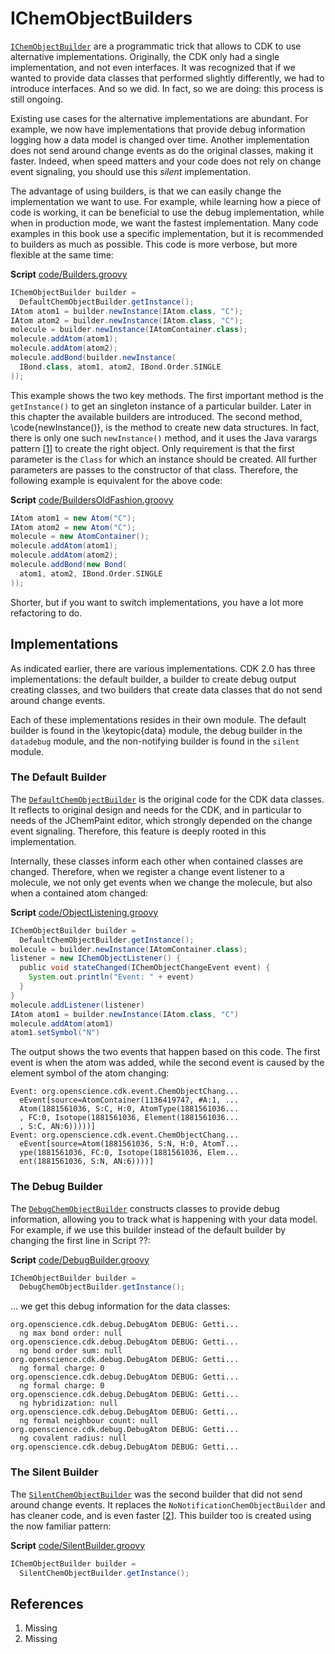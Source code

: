<a name="sec:builders"></a>
# IChemObjectBuilders

[`IChemObjectBuilder`](http://cdk.github.io/cdk/latest/docs/api/org/openscience/cdk/interfaces/IChemObjectBuilder.html) are a programmatic trick that allows to CDK
to use alternative implementations. Originally, the CDK only had a
single implementation, and not even interfaces. It was recognized that
if we wanted to provide data classes that performed slightly
differently, we had to introduce interfaces. And so we did. In fact, so
we are doing: this process is still ongoing.

Existing use cases for the alternative implementations are abundant.
For example, we now have implementations that provide debug information
logging how a data model is changed over time. Another implementation
does not send around change events as do the original classes, making
it faster. Indeed, when speed matters and your code does not
rely on change event signaling, you should use this *silent*
implementation.

The advantage of using builders, is that we can easily change the
implementation we want to use. For example, while learning how a piece
of code is working, it can be beneficial to use the debug implementation,
while when in production mode, we want the fastest implementation.
Many code examples in this book use a specific implementation, but it
is recommended to builders as much as possible. This code is more verbose,
but more flexible at the same time:

**Script** [code/Builders.groovy](code/Builders.code.md)
```groovy
IChemObjectBuilder builder =
  DefaultChemObjectBuilder.getInstance();
IAtom atom1 = builder.newInstance(IAtom.class, "C");
IAtom atom2 = builder.newInstance(IAtom.class, "C");
molecule = builder.newInstance(IAtomContainer.class);
molecule.addAtom(atom1);
molecule.addAtom(atom2);
molecule.addBond(builder.newInstance(
  IBond.class, atom1, atom2, IBond.Order.SINGLE
));
```

This example shows the two key methods. The first important method is
the `getInstance()` to get an singleton instance of a particular builder.
Later in this chapter the available builders are introduced. The second
method, \code{newInstance()}, is the method to create new data structures.
In fact, there is only one such `newInstance()` method, and it uses
the Java varargs pattern [<a href="#citeref1">1</a>] to create the right object. Only requirement
is that the first parameter is the `Class` for which an instance
should be created. All further parameters are passes to the constructor
of that class. Therefore, the following example is equivalent for the
above code:

**Script** [code/BuildersOldFashion.groovy](code/BuildersOldFashion.code.md)
```groovy
IAtom atom1 = new Atom("C");
IAtom atom2 = new Atom("C");
molecule = new AtomContainer();
molecule.addAtom(atom1);
molecule.addAtom(atom2);
molecule.addBond(new Bond(
  atom1, atom2, IBond.Order.SINGLE
));
```

Shorter, but if you want to switch implementations, you have a lot more
refactoring to do.

## Implementations

As indicated earlier, there are various implementations. CDK 2.0
has three implementations: the default builder, a builder to create debug
output creating classes, and two builders that create data classes that do
not send around change events.

Each of these implementations resides in their own module. The default
builder is found in the \keytopic{data} module, the debug builder in the
`datadebug` module, and the non-notifying builder is found in the
`silent` module.

### The Default Builder

The [`DefaultChemObjectBuilder`](http://cdk.github.io/cdk/latest/docs/api/org/openscience/cdk/DefaultChemObjectBuilder.html) is the original code for the CDK data
classes. It reflects to original design and needs for the CDK, and in particular
to needs of the JChemPaint editor, which strongly depended on the change event
signaling. Therefore, this feature is deeply rooted in this implementation.

Internally, these classes inform each other when contained classes are changed.
Therefore, when we register a change event listener to a molecule, we not only
get events when we change the molecule, but also when a contained atom changed:

**Script** [code/ObjectListening.groovy](code/ObjectListening.code.md)
```groovy
IChemObjectBuilder builder =
  DefaultChemObjectBuilder.getInstance();
molecule = builder.newInstance(IAtomContainer.class);
listener = new IChemObjectListener() {
  public void stateChanged(IChemObjectChangeEvent event) {
    System.out.println("Event: " + event)
  }
}
molecule.addListener(listener)
IAtom atom1 = builder.newInstance(IAtom.class, "C")
molecule.addAtom(atom1)
atom1.setSymbol("N")
```

The output shows the two events that happen based on this code. The first
event is when the atom was added, while the second event is caused by the
element symbol of the atom changing:

```plain
Event: org.openscience.cdk.event.ChemObjectChang...
  eEvent[source=AtomContainer(1136419747, #A:1, ...
  Atom(1881561036, S:C, H:0, AtomType(1881561036...
  , FC:0, Isotope(1881561036, Element(1881561036...
  , S:C, AN:6)))))]
Event: org.openscience.cdk.event.ChemObjectChang...
  eEvent[source=Atom(1881561036, S:N, H:0, AtomT...
  ype(1881561036, FC:0, Isotope(1881561036, Elem...
  ent(1881561036, S:N, AN:6))))]
```

### The Debug Builder

The [`DebugChemObjectBuilder`](http://cdk.github.io/cdk/latest/docs/api/org/openscience/cdk/debug/DebugChemObjectBuilder.html) constructs classes to provide debug
information, allowing you to track what is happening with your data model.
For example, if we use this builder instead of the default builder by
changing the first line in Script ??:

**Script** [code/DebugBuilder.groovy](code/DebugBuilder.code.md)
```groovy
IChemObjectBuilder builder =
  DebugChemObjectBuilder.getInstance();
```

... we get this debug information for the data classes:

```plain
org.openscience.cdk.debug.DebugAtom DEBUG: Getti...
  ng max bond order: null
org.openscience.cdk.debug.DebugAtom DEBUG: Getti...
  ng bond order sum: null
org.openscience.cdk.debug.DebugAtom DEBUG: Getti...
  ng formal charge: 0
org.openscience.cdk.debug.DebugAtom DEBUG: Getti...
  ng formal charge: 0
org.openscience.cdk.debug.DebugAtom DEBUG: Getti...
  ng hybridization: null
org.openscience.cdk.debug.DebugAtom DEBUG: Getti...
  ng formal neighbour count: null
org.openscience.cdk.debug.DebugAtom DEBUG: Getti...
  ng covalent radius: null
org.openscience.cdk.debug.DebugAtom DEBUG: Getti...
```

### The Silent Builder

The [`SilentChemObjectBuilder`](http://cdk.github.io/cdk/latest/docs/api/org/openscience/cdk/silent/SilentChemObjectBuilder.html) was the second builder that did not send
around change events. It replaces the `NoNotificationChemObjectBuilder`
and has cleaner code, and is even faster [<a href="#citeref2">2</a>]. This builder too is created using
the now familiar pattern:

**Script** [code/SilentBuilder.groovy](code/SilentBuilder.code.md)
```groovy
IChemObjectBuilder builder =
  SilentChemObjectBuilder.getInstance();
```

## References

1. <a name="citeref1"></a>Missing
2. <a name="citeref2"></a>Missing

